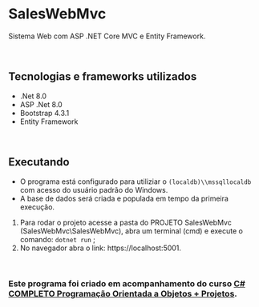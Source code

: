 # SalesWebMvc
Sistema Web com ASP .NET Core MVC e Entity Framework.

<br/>

## Tecnologias e frameworks utilizados

- .Net 8.0
- ASP .Net 8.0
- Bootstrap 4.3.1
- Entity Framework

<br/>

## Executando

- O programa está configurado para utiliziar o ```(localdb)\\mssqllocaldb``` com acesso do usuário padrão do Windows.
- A base de dados será criada e populada em tempo da primeira execução.

1. Para rodar o projeto acesse a pasta do PROJETO SalesWebMvc (SalesWebMvc\SalesWebMvc), abra um terminal (cmd) e execute o comando: ```dotnet run``` ;
2. No navegador abra o link: https://localhost:5001.

<br/>

### Este programa foi criado em acompanhamento do curso [C# COMPLETO Programação Orientada a Objetos + Projetos](https://www.udemy.com/course/programacao-orientada-a-objetos-csharp/).
